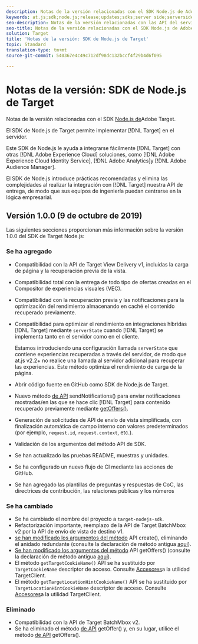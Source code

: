 ```yaml
---
description: Notas de la versión relacionadas con el SDK Node.js de Adobe Target
keywords: at.js;sdk;node.js;release;updates;sdks;server side;serverside;server-side;nodejs
seo-description: Notas de la versión relacionadas con las API del servidor de Adobe Target.
seo-title: Notas de la versión relacionadas con el SDK Node.js de Adobe Target.
solution: Target
title: 'Notas de la versión: SDK de Node.js de Target'
topic: Standard
translation-type: tm+mt
source-git-commit: 540367e4c49c712df98dc132bccf4f29b4d6f095

---
```



# Notas de la versión: SDK de Node.js de Target

Notas de la versión relacionadas con el SDK [Node.js de](https://github.com/adobe/target-nodejs-sdk)Adobe Target.

El SDK de Node.js de Target permite implementar [!DNL Target] en el servidor.

Este SDK de Node.js le ayuda a integrarse fácilmente [!DNL Target] con otras [!DNL Adobe Experience Cloud] soluciones, como [!DNL Adobe Experience Cloud Identity Service], [!DNL Adobe Analytics]y [!DNL Adobe Audience Manager].

El SDK de Node.js introduce prácticas recomendadas y elimina las complejidades al realizar la integración con [!DNL Target] nuestra API de entrega, de modo que sus equipos de ingeniería puedan centrarse en la lógica empresarial.

## Versión 1.0.0 (9 de octubre de 2019)

Las siguientes secciones proporcionan más información sobre la versión 1.0.0 del SDK de Target Node.js:

### Se ha agregado

* Compatibilidad con la API de Target View Delivery v1, incluidas la carga de página y la recuperación previa de la vista.
* Compatibilidad total con la entrega de todo tipo de ofertas creadas en el Compositor de experiencias visuales (VEC).
* Compatibilidad con la recuperación previa y las notificaciones para la optimización del rendimiento almacenando en caché el contenido recuperado previamente.
* Compatibilidad para optimizar el rendimiento en integraciones híbridas [!DNL Target] mediante `serverState` cuando [!DNL Target] se implementa tanto en el servidor como en el cliente.

   Estamos introduciendo una configuración llamada `serverState` que contiene experiencias recuperadas a través del servidor, de modo que at.js v2.2+ no realice una llamada al servidor adicional para recuperar las experiencias. Este método optimiza el rendimiento de carga de la página.

* Abrir código fuente en GitHub como SDK [](https://github.com/adobe/target-nodejs-sdk)de Node.js de Target.
* Nuevo método [de API](https://git.corp.adobe.com/anischev/target-nodejs-sdk/blob/TNT-33695/README.md#targetclientsendnotifications) sendNotifications() para enviar notificaciones mostradas/en las que se hace clic [!DNL Target] para contenido recuperado previamente mediante [getOffers()](https://git.corp.adobe.com/anischev/target-nodejs-sdk/blob/TNT-33695/README.md#targetclientgetoffers).
* Generación de solicitudes de API de envío de vista simplificada, con finalización automática de campo interno con valores predeterminados (por ejemplo, `request.id`, `request.context`, etc.).
* Validación de los argumentos del método API de SDK.
* Se han actualizado las pruebas README, muestras y unidades.
* Se ha configurado un nuevo flujo de CI mediante las acciones de GitHub.
* Se han agregado las plantillas de preguntas y respuestas de CoC, las directrices de contribución, las relaciones públicas y los números

### Se ha cambiado

* Se ha cambiado el nombre del proyecto a `target-nodejs-sdk`.
* Refactorización importante, reemplazo de la API de Target BatchMbox v2 por la API de envío de vista de destino v1.
* [se han modificado los argumentos del método](https://git.corp.adobe.com/anischev/target-nodejs-sdk/blob/TNT-33695/README.md#targetclientcreate) API create(), eliminando el anidado redundante (consulte la declaración de método antigua [aquí](https://www.npmjs.com/package/@adobe/target-node-client#targetnodeclientcreate)).
* [Se han modificado los argumentos del método](https://git.corp.adobe.com/anischev/target-nodejs-sdk/blob/TNT-33695/README.md#targetclientgetoffers) API getOffers() (consulte la declaración de método antigua [aquí](https://www.npmjs.com/package/@adobe/target-node-client#targetnodeclientgetoffers)).
* El método `getTargetCookieName()` API se ha sustituido por `TargetCookieName` descriptor de acceso. Consulte [Accesores](https://git.corp.adobe.com/anischev/target-nodejs-sdk/blob/TNT-33695/README.md#targetclient-utility-accessors)a la utilidad TargetClient.
* El método `getTargetLocationHintCookieName()` API se ha sustituido por `TargetLocationHintCookieName` descriptor de acceso.  Consulte [Accesores](https://git.corp.adobe.com/anischev/target-nodejs-sdk/blob/TNT-33695/README.md#targetclient-utility-accessors)a la utilidad TargetClient.

### Eliminado

* Compatibilidad con la API de Target BatchMbox v2.
* Se ha eliminado el método [de API](https://www.npmjs.com/package/@adobe/target-node-client#targetnodeclientgetoffer) getOffer() y, en su lugar, utilice el método [de API](https://git.corp.adobe.com/anischev/target-nodejs-sdk/blob/TNT-33695/README.md#targetclientgetoffers) getOffers().

